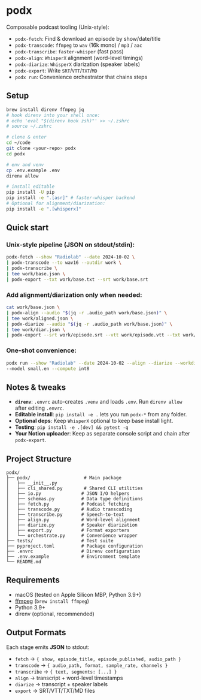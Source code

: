 # podx

Composable podcast tooling (Unix-style):

- `podx-fetch`: Find & download an episode by show/date/title
- `podx-transcode`: `ffmpeg` to `wav` (16k mono) / `mp3` / `aac`
- `podx-transcribe`: `faster-whisper` (fast pass)
- `podx-align`: `WhisperX` alignment (word-level timings)
- `podx-diarize`: `WhisperX` diarization (speaker labels)
- `podx-export`: Write `SRT`/`VTT`/`TXT`/`MD`
- `podx run`: Convenience orchestrator that chains steps

## Setup

```bash
brew install direnv ffmpeg jq
# hook direnv into your shell once:
# echo 'eval "$(direnv hook zsh)"' >> ~/.zshrc
# source ~/.zshrc

# clone & enter
cd ~/code
git clone <your-repo> podx
cd podx

# env and venv
cp .env.example .env
direnv allow

# install editable
pip install -U pip
pip install -e ".[asr]" # faster-whisper backend
# Optional for alignment/diarization:
pip install -e ".[whisperx]"
```

## Quick start

### Unix-style pipeline (JSON on stdout/stdin):

```bash
podx-fetch --show "Radiolab" --date 2024-10-02 \
| podx-transcode --to wav16 --outdir work \
| podx-transcribe \
| tee work/base.json \
| podx-export --txt work/base.txt --srt work/base.srt
```

### Add alignment/diarization only when needed:

```bash
cat work/base.json \
| podx-align --audio "$(jq -r .audio_path work/base.json)" \
| tee work/aligned.json \
| podx-diarize --audio "$(jq -r .audio_path work/base.json)" \
| tee work/diar.json \
| podx-export --srt work/episode.srt --vtt work/episode.vtt --txt work/episode.txt
```

### One-shot convenience:

```bash
podx run --show "Radiolab" --date 2024-10-02 --align --diarize --workdir work/ \
--model small.en --compute int8
```

## Notes & tweaks

- **`direnv`**: `.envrc` auto-creates `.venv` and loads `.env`. Run `direnv allow` after editing `.envrc`.
- **Editable install**: `pip install -e .` lets you run `podx-*` from any folder.
- **Optional deps**: Keep `WhisperX` optional to keep base install light.
- **Testing**: `pip install -e .[dev] && pytest -q`
- **Your Notion uploader**: Keep as separate console script and chain after `podx-export`.

## Project Structure

```
podx/
├── podx/                    # Main package
│   ├── __init__.py
│   ├── cli_shared.py        # Shared CLI utilities
│   ├── io.py               # JSON I/O helpers
│   ├── schemas.py          # Data type definitions
│   ├── fetch.py            # Podcast fetching
│   ├── transcode.py        # Audio transcoding
│   ├── transcribe.py       # Speech-to-text
│   ├── align.py            # Word-level alignment
│   ├── diarize.py          # Speaker diarization
│   ├── export.py           # Format exporters
│   └── orchestrate.py      # Convenience wrapper
├── tests/                  # Test suite
├── pyproject.toml          # Package configuration
├── .envrc                  # Direnv configuration
├── .env.example            # Environment template
└── README.md
```

## Requirements

- macOS (tested on Apple Silicon MBP, Python 3.9+)
- [ffmpeg](https://ffmpeg.org) (`brew install ffmpeg`)
- Python 3.9+
- direnv (optional, recommended)

## Output Formats

Each stage emits **JSON** to stdout:

- `fetch` → `{ show, episode_title, episode_published, audio_path }`
- `transcode` → `{ audio_path, format, sample_rate, channels }`
- `transcribe` → `{ text, segments: [...] }`
- `align` → transcript + word-level timestamps
- `diarize` → transcript + speaker labels
- `export` → SRT/VTT/TXT/MD files
